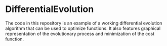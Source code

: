 # DifferentialEvolution
The code in this repository is an example of a working differential evolution algorithm that can be used to optimize functions. It also features graphical representation of the evolutionary process and minimization of the cost function.
